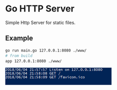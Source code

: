 # Go HTTP Server

Simple Http Server for static files.

## Example

```sh
go run main.go 127.0.0.1:8080 ./www/
# from build
app 127.0.0.1:8080 ./www/
```

![Server Image](https://raw.githubusercontent.com/giansalex/go-http-server/master/docs/sample.png)
